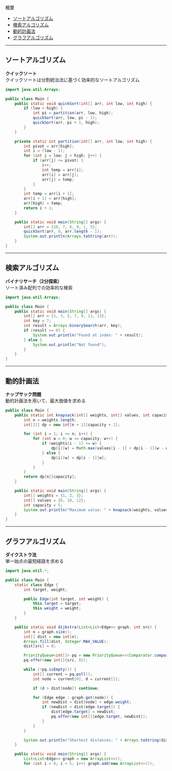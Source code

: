 概要
* [ソートアルゴリズム](#ソートアルゴリズム)
* [検索アルゴリズム](#検索アルゴリズム)
* [動的計画法](#動的計画法)
* [グラフアルゴリズム](#グラフアルゴリズム)

***************************************************************************
## ソートアルゴリズム
**クイックソート**  
クイックソートは分割統治法に基づく効率的なソートアルゴリズム

```Java
import java.util.Arrays;

public class Main {
    public static void quickSort(int[] arr, int low, int high) {
        if (low < high) {
            int pi = partition(arr, low, high);
            quickSort(arr, low, pi - 1);
            quickSort(arr, pi + 1, high);
        }
    }

    private static int partition(int[] arr, int low, int high) {
        int pivot = arr[high];
        int i = (low - 1);
        for (int j = low; j < high; j++) {
            if (arr[j] <= pivot) {
                i++;
                int temp = arr[i];
                arr[i] = arr[j];
                arr[j] = temp;
            }
        }
        int temp = arr[i + 1];
        arr[i + 1] = arr[high];
        arr[high] = temp;
        return i + 1;
    }

    public static void main(String[] args) {
        int[] arr = {10, 7, 8, 9, 1, 5};
        quickSort(arr, 0, arr.length - 1);
        System.out.println(Arrays.toString(arr));
    }
}
```

***************************************************************************
## 検索アルゴリズム
**バイナリサーチ（2分探索）**  
ソート済み配列での効率的な検索

```Java
import java.util.Arrays;

public class Main {
    public static void main(String[] args) {
        int[] arr = {1, 3, 5, 7, 9, 11, 13};
        int key = 7;
        int result = Arrays.binarySearch(arr, key);
        if (result >= 0) {
            System.out.println("Found at index: " + result);
        } else {
            System.out.println("Not found");
        }
    }
}
```

***************************************************************************
## 動的計画法
**ナップサック問題**  
動的計画法を用いて、最大価値を求める

```Java
public class Main {
    public static int knapsack(int[] weights, int[] values, int capacity) {
        int n = weights.length;
        int[][] dp = new int[n + 1][capacity + 1];

        for (int i = 1; i <= n; i++) {
            for (int w = 0; w <= capacity; w++) {
                if (weights[i - 1] <= w) {
                    dp[i][w] = Math.max(values[i - 1] + dp[i - 1][w - weights[i - 1]], dp[i - 1][w]);
                } else {
                    dp[i][w] = dp[i - 1][w];
                }
            }
        }
        return dp[n][capacity];
    }

    public static void main(String[] args) {
        int[] weights = {1, 2, 3};
        int[] values = {6, 10, 12};
        int capacity = 5;
        System.out.println("Maximum value: " + knapsack(weights, values, capacity));
    }
}
```

***************************************************************************
## グラフアルゴリズム
**ダイクストラ法**  
単一始点の最短経路を求める

```Java
import java.util.*;

public class Main {
    static class Edge {
        int target, weight;

        public Edge(int target, int weight) {
            this.target = target;
            this.weight = weight;
        }
    }

    public static void dijkstra(List<List<Edge>> graph, int src) {
        int n = graph.size();
        int[] dist = new int[n];
        Arrays.fill(dist, Integer.MAX_VALUE);
        dist[src] = 0;

        PriorityQueue<int[]> pq = new PriorityQueue<>(Comparator.comparingInt(a -> a[1]));
        pq.offer(new int[]{src, 0});

        while (!pq.isEmpty()) {
            int[] current = pq.poll();
            int node = current[0], d = current[1];

            if (d > dist[node]) continue;

            for (Edge edge : graph.get(node)) {
                int newDist = dist[node] + edge.weight;
                if (newDist < dist[edge.target]) {
                    dist[edge.target] = newDist;
                    pq.offer(new int[]{edge.target, newDist});
                }
            }
        }

        System.out.println("Shortest distances: " + Arrays.toString(dist));
    }

    public static void main(String[] args) {
        List<List<Edge>> graph = new ArrayList<>();
        for (int i = 0; i < 5; i++) graph.add(new ArrayList<>());
```
